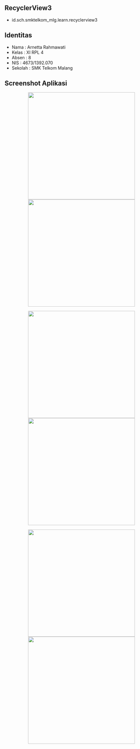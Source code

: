 ## RecyclerView3
* id.sch.smktelkom_mlg.learn.recyclerview3

## Identitas
* Nama  : Arnetta Rahmawati
* Kelas : XI RPL 4
* Absen : 8
* NIS   : 4673/1392.070
* Sekolah : SMK Telkom Malang

## Screenshot Aplikasi
<p align="center">
  <img src="https://cloud.githubusercontent.com/assets/22093237/22644890/fb714122-ec96-11e6-8aaa-bc13d6fef54f.png" width="350"/>
  <img src="https://cloud.githubusercontent.com/assets/22093237/22644890/fb714122-ec96-11e6-8aaa-bc13d6fef54f.png" width="350"/>
</p>
<p align="center">
  <img src="https://cloud.githubusercontent.com/assets/22093237/22644894/fb7e1e24-ec96-11e6-9be7-d98734b240e7.png" width="350"/>
  <img src="https://cloud.githubusercontent.com/assets/22093237/22644892/fb78f674-ec96-11e6-9b33-926b64d23536.png" width="350"/>
</p>
<p align="center">
  <img src="https://cloud.githubusercontent.com/assets/22093237/22644893/fb7bdf2e-ec96-11e6-8d60-cc77017d982d.png" width="350"/>
  <img src="https://cloud.githubusercontent.com/assets/22093237/22644895/fba2780a-ec96-11e6-8f45-5c7340649de6.png" width="350"/>
</p>
